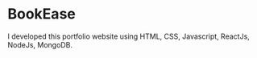 # BookEase
I developed this portfolio website using HTML, CSS, Javascript, ReactJs, NodeJs, MongoDB.
